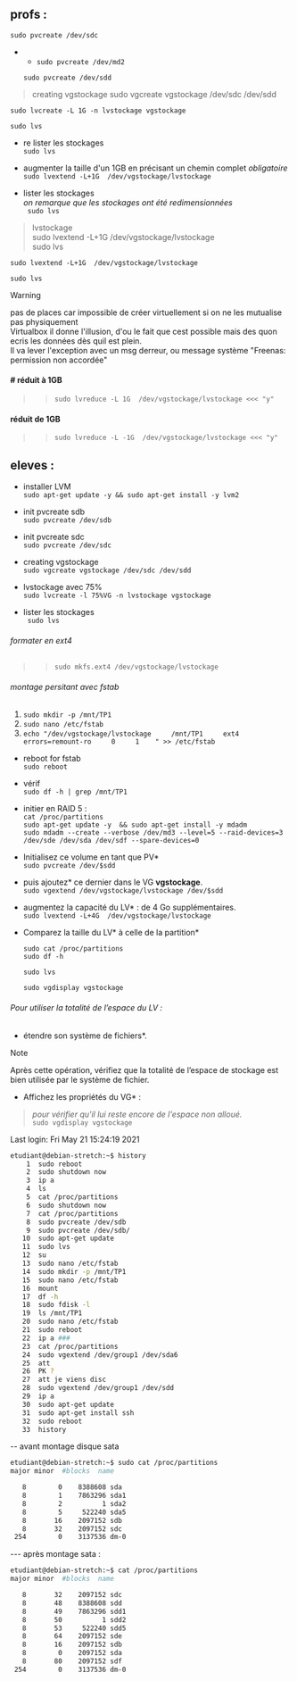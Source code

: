 ## profs :


    sudo pvcreate /dev/sdc
- - `sudo pvcreate /dev/md2`



   `sudo pvcreate /dev/sdd`

<!-- sudo vgcreate vgstockage /etc/sdc /etc/sdd -->
<!-- sudo vgcreate vgstockage sdc sdd -->
<!-- sudo pvlist -->
<!-- sudo pvl -->

> creating vgstockage
    sudo vgcreate vgstockage /dev/sdc /dev/sdd

    sudo lvcreate -L 1G -n lvstockage vgstockage
    
    sudo lvs
- re lister les stockages  
    `sudo lvs`


- augmenter la taille d'un 1GB en précisant un chemin complet *obligatoire*    
`sudo lvextend -L+1G  /dev/vgstockage/lvstockage`


- lister les stockages  
*on remarque que les stockages ont été redimensionnées*  
   ` sudo lvs`

> lvstockage  
    sudo lvextend -L+1G  /dev/vgstockage/lvstockage  
    sudo lvs

    sudo lvextend -L+1G  /dev/vgstockage/lvstockage

    sudo lvs

> [!WARNING]
> pas de places car impossible de créer virtuellement si on ne les mutualise pas physiquement  
> Virtualbox il donne l'illusion, d'ou le fait que cest possible mais des quon ecris les données dès quil est plein.  
> Il va lever l'exception avec un msg derreur, ou message système "Freenas: permission non accordée"   

####                # réduit à 1GB
>>    `sudo lvreduce -L 1G  /dev/vgstockage/lvstockage <<< "y"`
#### réduit de 1GB
>>   `sudo lvreduce -L -1G  /dev/vgstockage/lvstockage <<< "y"`


## eleves :

- installer LVM  
`sudo apt-get update -y && sudo apt-get install -y lvm2`



- init pvcreate sdb  
`sudo pvcreate /dev/sdb`


- init pvcreate sdc  
`sudo pvcreate /dev/sdc`


- creating vgstockage  
`sudo vgcreate vgstockage /dev/sdc /dev/sdd`



- lvstockage avec 75%  
`sudo lvcreate -l 75%VG -n lvstockage vgstockage`


- lister les stockages    
   ` sudo lvs`
###### formater en ext4  
<!-- sudo mkfs.ext4 /dev/vgstockage/ -->
>>    `sudo mkfs.ext4 /dev/vgstockage/lvstockage`


###### montage persitant avec fstab
1. `sudo mkdir -p /mnt/TP1`  
1. `sudo nano /etc/fstab`  
1. `echo "/dev/vgstockage/lvstockage     /mnt/TP1     ext4     errors=remount-ro     0     1    " >> /etc/fstab`  



<!-- sudo fdisk -l -->

- reboot for fstab  
`sudo reboot`  

- vérif  
`sudo df -h | grep /mnt/TP1  `




<!-- - Ajoutez trois nouveaux disques durs SATA dans votre VM et  -->

<!-- - lancez la création d'un  nouveau volume* (en RAID 5).  -->

- initier en RAID 5 :  
`cat /proc/partitions`  
`sudo apt-get update -y  && sudo apt-get install -y mdadm`  
`sudo mdadm --create --verbose /dev/md3 --level=5 --raid-devices=3 /dev/sde /dev/sda /dev/sdf --spare-devices=0`  

- Initialisez ce volume en tant que PV*  
   `sudo pvcreate /dev/$sdd`

- puis ajoutez* ce dernier dans le VG **vgstockage**.   
`sudo vgextend /dev/vgstockage/lvstockage /dev/$sdd`


- augmentez la capacité du LV* : de 4 Go supplémentaires.  
`sudo lvextend -L+4G  /dev/vgstockage/lvstockage`


- Comparez la taille du LV* à celle de la partition*    

    `sudo cat /proc/partitions`  
    `sudo df -h`  
    
    `sudo lvs`  
    
    `sudo vgdisplay vgstockage`  
    <!-- `sudo vgdisplay` -->


###### *Pour utiliser la totalité de l’espace du LV* :  
- étendre son système de fichiers*.  

> [!NOTE]
> Après cette opération, vérifiez que la totalité de l’espace de stockage est bien utilisée par le système de fichier.   
- Affichez les propriétés du VG* :   
> *pour vérifier qu'il lui reste encore de l'espace non alloué.*  
`sudo vgdisplay vgstockage`



Last login: Fri May 21 15:24:19 2021  
```bash
etudiant@debian-stretch:~$ history  
    1  sudo reboot  
    2  sudo shutdown now  
    3  ip a  
    4  ls  
    5  cat /proc/partitions  
    6  sudo shutdown now  
    7  cat /proc/partitions  
    8  sudo pvcreate /dev/sdb  
    9  sudo pvcreate /dev/sdb/  
   10  sudo apt-get update
   11  sudo lvs
   12  su
   13  sudo nano /etc/fstab 
   14  sudo mkdir -p /mnt/TP1
   15  sudo nano /etc/fstab
   16  mount
   17  df -h
   18  sudo fdisk -l
   19  ls /mnt/TP1
   20  sudo nano /etc/fstab
   21  sudo reboot
   22  ip a ###
   23  cat /proc/partitions
   24  sudo vgextend /dev/group1 /dev/sda6
   25  att
   26  PK ?
   27  att je viens disc
   28  sudo vgextend /dev/group1 /dev/sdd
   29  ip a
   30  sudo apt-get update
   31  sudo apt-get install ssh
   32  sudo reboot
   33  history
```



-- avant montage disque sata


```bash
etudiant@debian-stretch:~$ sudo cat /proc/partitions
major minor  #blocks  name

   8        0    8388608 sda
   8        1    7863296 sda1
   8        2          1 sda2
   8        5     522240 sda5
   8       16    2097152 sdb
   8       32    2097152 sdc
 254        0    3137536 dm-0

```

--- après montage sata :

```bash
etudiant@debian-stretch:~$ cat /proc/partitions
major minor  #blocks  name

   8       32    2097152 sdc
   8       48    8388608 sdd
   8       49    7863296 sdd1
   8       50          1 sdd2
   8       53     522240 sdd5
   8       64    2097152 sde
   8       16    2097152 sdb
   8        0    2097152 sda
   8       80    2097152 sdf
 254        0    3137536 dm-0
```
